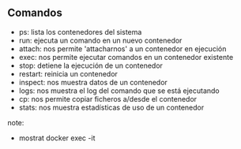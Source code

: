 ## Comandos

* ps: lista los contenedores del sistema
* run: ejecuta un comando en un nuevo contenedor
* attach: nos permite 'attacharnos' a un contenedor en ejecución
* exec: nos permite ejecutar comandos en un contenedor existente
* stop: detiene la ejecución de un contenedor
* restart: reinicia un contenedor
* inspect: nos muestra datos de un contenedor
* logs: nos muestra el log del comando que se está ejecutando
* cp: nos permite copiar ficheros a/desde el contenedor
* stats: nos muestra estadísticas de uso de un contenedor

note:
- mostrat docker exec -it